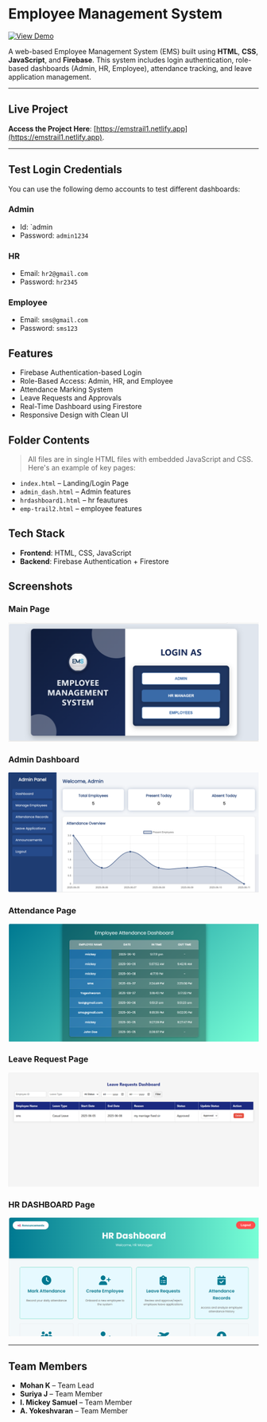 # Employee Management System 

[![View Demo](https://img.shields.io/badge/Live-Demo-blue)](https://emstrail1.netlify.app)

A web-based Employee Management System (EMS) built using **HTML**, **CSS**, **JavaScript**, and **Firebase**. This system includes login authentication, role-based dashboards (Admin, HR, Employee), attendance tracking, and leave application management.

---

##  Live Project

 **Access the Project Here**: [https://emstrail1.netlify.app](https://emstrail1.netlify.app).

---

##  Test Login Credentials

You can use the following demo accounts to test different dashboards:

###  Admin
- Id: `admin
- Password: `admin1234`

###  HR
- Email: `hr2@gmail.com`
- Password: `hr2345`

###  Employee
- Email: `sms@gmail.com`
- Password: `sms123`



##  Features

-  Firebase Authentication-based Login
-  Role-Based Access: Admin, HR, and Employee
-  Attendance Marking System
-  Leave Requests and Approvals
-  Real-Time Dashboard using Firestore
-  Responsive Design with Clean UI

##  Folder Contents

> All files are in single HTML files with embedded JavaScript and CSS. Here's an example of key pages:

- `index.html` – Landing/Login Page
- `admin_dash.html` – Admin features
- `hrdashboard1.html` – hr feautures
- `emp-trail2.html` – employee features

##  Tech Stack

- **Frontend**: HTML, CSS, JavaScript
- **Backend**: Firebase Authentication + Firestore
##  Screenshots

###  Main  Page
![EMS](Screenshots/mainpage.png)

###  Admin Dashboard
![Dashboard](Screenshots/Admindashboard.png)

###  Attendance Page
![Attendance](Screenshots/Attendencerecord.png)

###  Leave Request Page
![Leave](Screenshots/Leaverequest.png)

### HR DASHBOARD Page
![HR](Screenshots/Hrdashboard.png)

---



##  Team Members

- **Mohan K** – Team Lead  
- **Suriya J** – Team Member  
- **I. Mickey Samuel** – Team Member  
- **A. Yokeshvaran** – Team Member



               
             





